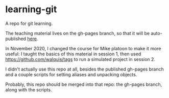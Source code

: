 # learning-git
A repo for git learning.

The teaching material lives on the gh-pages branch, so that it will be auto-published [here](https://walquis.github.io/learning-git).

In November 2020, I changed the course for Mike platoon to make it more useful:  I taught the basics of this material in session 1, then used https://github.com/walquis/tags to run a simulated project in session 2.

I didn't actually use this repo at all, besides the published gh-pages branch and a couple scripts for setting aliases and unpacking objects.

Probably, this repo should be merged into that repo: the gh-pages branch, along with the scripts.

